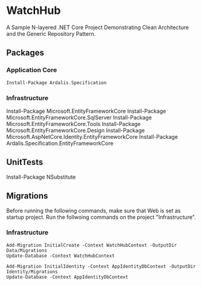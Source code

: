 # WatchHub
A Sample N-layered .NET Core Project Demonstrating Clean Architecture and the Generic Repository Pattern.

## Packages

### Application Core
```
Install-Package Ardalis.Specification
```
### Infrastructure
Install-Package Microsoft.EntityFrameworkCore
Install-Package Microsoft.EntityFrameworkCore.SqlServer
Install-Package Microsoft.EntityFrameworkCore.Tools
Install-Package Microsoft.EntityFrameworkCore.Design
Install-Package Microsoft.AspNetCore.Identity.EntityFrameworkCore
Install-Package Ardalis.Specification.EntityFrameworkCore

## UnitTests
Install-Package NSubstitute

## Migrations
Before running the following commands, make sure that Web is set as startup project. Run the follwoing commands on the project "Infrastructure".

### Infrastructure
```
Add-Migration InitialCreate -Context WatchHubContext -OutputDir Data/Migrations
Update-Database -Context WatchHubContext

Add-Migration InitialIdentity -Context AppIdentityDbContext -OutputDir Identity/Migrations
Update-Database -Context AppIdentityDbContext
```



